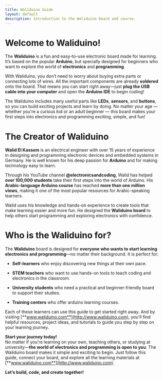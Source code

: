 ```yaml
---
title: Waliduino Guide
layout: default
description: Introduction to the Waliduino board and course.
---
```



# Welcome to Waliduino!

The **Waliduino** is a fun and easy-to-use electronic board made for learning. It’s based on the popular **Arduino**, but specially designed for beginners who want to explore the world of **electronics** and **programming**.

With Waliduino, you don’t need to worry about buying extra parts or connecting lots of wires. All the important components are already **soldered** onto the board. That means you can start right away—just **plug the USB cable into your computer** and open the **Arduino IDE** to begin coding\!

The Waliduino includes many useful parts like **LEDs**, **sensors**, and **buttons**, so you can build exciting projects and learn by doing. No matter your age — whether you're a curious kid or an adult beginner — this board makes your first steps into electronics and programming exciting, simple, and fun\!

# The Creator of Waliduino

**Walid El Kassem** is an electrical engineer with over 15 years of experience in designing and programming electronic devices and embedded systems in Germany. He is well known for his deep passion for **Arduino** and for making technology easy to learn.

Through his YouTube channel **@electronicsandcoding**, Walid has helped **over 100,000 students** take their first steps into the world of Arduino. His **Arabic-language Arduino course** has reached **more than one million views**, making it one of the most popular resources for Arabic-speaking learners.

Walid uses his knowledge and hands-on experience to create tools that make learning easier and more fun. He designed the **Waliduino board** to help others start programming and exploring electronics with confidence.

# Who is the Waliduino for?

The **Waliduino** board is designed for **everyone who wants to start learning electronics and programming**—no matter their background. It is perfect for:

* **Self-learners** who enjoy discovering new things at their own pace.

* **STEM teachers** who want to use hands-on tools to teach coding and electronics in the classroom.

* **University students** who need a practical and beginner-friendly board to support their studies.  
    
* **Training centers** who offer arduino learning courses.

Each of these learners can use this guide to get started right away. And by visiting [**www.waliduino.com**](http://www.waliduino.com), you'll find helpful resources, project ideas, and tutorials to guide you step by step on your learning journey.

**Start your journey today\!**  
 No matter if you're learning on your own, teaching others, or studying at university—**the world of electronics and programming is open to you**. The Waliduino board makes it simple and exciting to begin. Just follow this guide, connect your board, and explore all the learning materials at [**www.waliduino.com**](http://www.waliduino.com).

**Let’s build, code, and create together\!**




